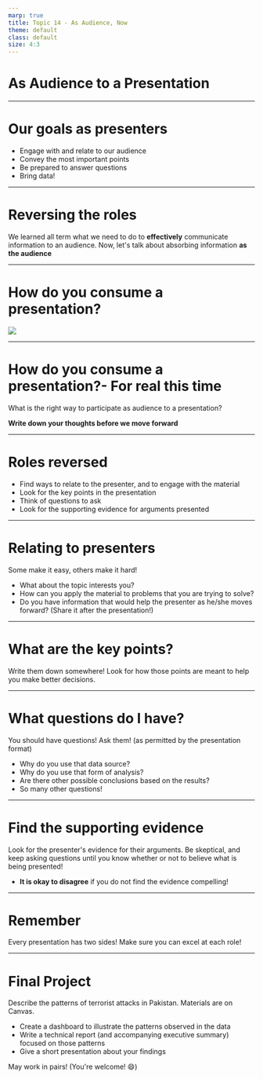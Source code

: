 ```yaml
---
marp: true
title: Topic 14 - As Audience, Now
theme: default
class: default
size: 4:3
---
```


# As Audience to a Presentation

---

# Our goals as presenters

- Engage with and relate to our audience
- Convey the most important points
- Be prepared to answer questions
- Bring data!

---

# Reversing the roles

We learned all term what we need to do to **effectively** communicate information to an audience. Now, let's talk about absorbing information **as the audience**

---

# How do you consume a presentation?

![](https://media1.tenor.com/images/74cf0be021ecfc8f6ef293f8e9250a36/tenor.gif?itemid=4573040)

---

# How do you consume a presentation?- For real this time

What is the right way to participate as audience to a presentation?

**Write down your thoughts before we move forward**

---

# Roles reversed

- Find ways to relate to the presenter, and to engage with the material
- Look for the key points in the presentation
- Think of questions to ask
- Look for the supporting evidence for arguments presented

---

# Relating to presenters

Some make it easy, others make it hard!
- What about the topic interests you?
- How can you apply the material to problems that you are trying to solve?
- Do you have information that would help the presenter as he/she moves forward? (Share it after the presentation!)

---

# What are the key points?

Write them down somewhere! Look for how those points are meant to help you make better decisions.

---

# What questions do I have?

You should have questions! Ask them! (as permitted by the presentation format)

- Why do you use that data source?
- Why do you use that form of analysis?
- Are there other possible conclusions based on the results?
- So many other questions!

---

# Find the supporting evidence

Look for the presenter's evidence for their arguments. Be skeptical, and keep asking questions until you know whether or not to believe what is being presented!
- **It is okay to disagree** if you do not find the evidence compelling!

---

# Remember

Every presentation has two sides! Make sure you can excel at each role!

---

# Final Project

Describe the patterns of terrorist attacks in Pakistan. Materials are on Canvas.
- Create a dashboard to illustrate the patterns observed in the data
- Write a technical report (and accompanying executive summary) focused on those patterns
- Give a short presentation about your findings

May work in pairs! (You're welcome! :smile:)